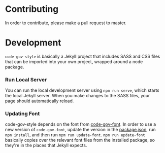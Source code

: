 # Contributing
In order to contribute, please make a pull request to master.

# Development
`code-gov-style` is basically a Jekyll project that includes SASS and CSS files that can be imported into your own project, wrapped around a node package.

### Run Local Server
You can run the local development server using `npm run serve`, which starts the local Jekyll server.  When you make changes to the SASS files, your page should automatically reload.

### Updating Font
code-gov-style depends on the font from [code-gov-font](https://github.com/GSA/code-gov-style).  In order to use a new version of `code-gov-font`, update the version in the [package.json](https://github.com/GSA/code-gov-style/blob/master/package.json), run `npm install`, and then run `npm run update-font`.  `npm run update-font` basically copies over the relevant font files from the installed package, so they're in the places that Jekyll expects.
